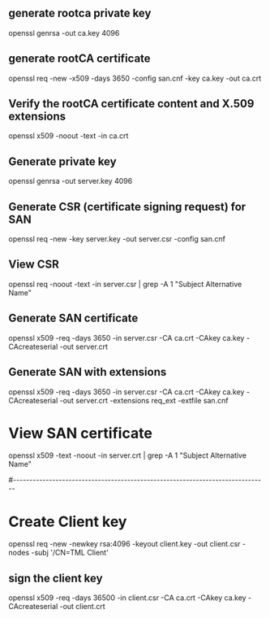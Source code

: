 ## generate rootca private key
openssl genrsa  -out ca.key 4096

## generate rootCA certificate
openssl req -new -x509 -days 3650  -config san.cnf  -key ca.key -out ca.crt

## Verify the rootCA certificate content and X.509 extensions
openssl x509 -noout -text -in ca.crt

## Generate private key
openssl genrsa -out server.key 4096

## Generate CSR (certificate signing request) for SAN
openssl req -new -key server.key -out server.csr -config san.cnf

## View CSR
openssl req -noout -text -in server.csr | grep -A 1 "Subject Alternative Name"

## Generate SAN certificate
openssl x509 -req -days 3650 -in server.csr -CA ca.crt -CAkey ca.key -CAcreateserial -out server.crt

## Generate SAN with extensions
openssl x509 -req -days 3650 -in server.csr -CA ca.crt -CAkey ca.key -CAcreateserial -out server.crt -extensions req_ext -extfile san.cnf

# View SAN certificate
openssl x509 -text -noout -in server.crt | grep -A 1 "Subject Alternative Name"

#------------------------------------------------------------------------------
# Create Client key
openssl req -new -newkey rsa:4096 -keyout client.key -out client.csr -nodes -subj '/CN=TML Client'

## sign the client key
openssl x509 -req -days 36500 -in client.csr -CA ca.crt -CAkey ca.key -CAcreateserial -out client.crt
